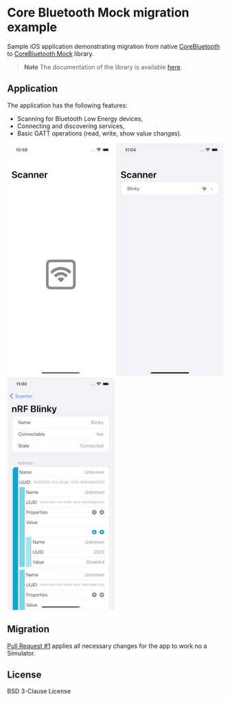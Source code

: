 # Core Bluetooth Mock migration example

Sample iOS application demonstrating migration from native 
[CoreBluetooth](https://developer.apple.com/documentation/corebluetooth) to 
[CoreBluetooth Mock](https://github.com/NordicSemiconductor/IOS-CoreBluetooth-Mock/) library. 

> **Note**
> The documentation of the library is available [here](https://nordicsemiconductor.github.io/IOS-CoreBluetooth-Mock/documentation/corebluetoothmock).

## Application

The application has the following features:
* Scanning for Bluetooth Low Energy devices,
* Connecting and discovering services,
* Basic GATT operations (read, write, show value changes).

![Scanner](images/scanner.png) ![Device found](images/scanner_blinky.png) ![Connection](images/connection.png)

## Migration

[Pull Request #1](https://github.com/NordicSemiconductor/IOS-CoreBluetooth-Mock-Example/pull/1) applies all necessary changes for the app to work no a Simulator.

## License

BSD 3-Clause License